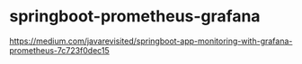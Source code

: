 # springboot-prometheus-grafana

https://medium.com/javarevisited/springboot-app-monitoring-with-grafana-prometheus-7c723f0dec15
